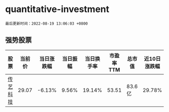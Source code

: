 # quantitative-investment

`最后更新时间：2022-08-19 13:06:03 +0800`

## 强势股票

|股票|当前价|当日涨跌幅|当日振幅|当日换手率|市盈率TTM|总市值|近10日涨跌幅|
|----|----|----|----|----|----|----|----|
|[传艺科技](https://xueqiu.com/S/SZ002866)|29.07|-6.13%|9.56%|19.14%|53.51|83.6亿|29.78%|
